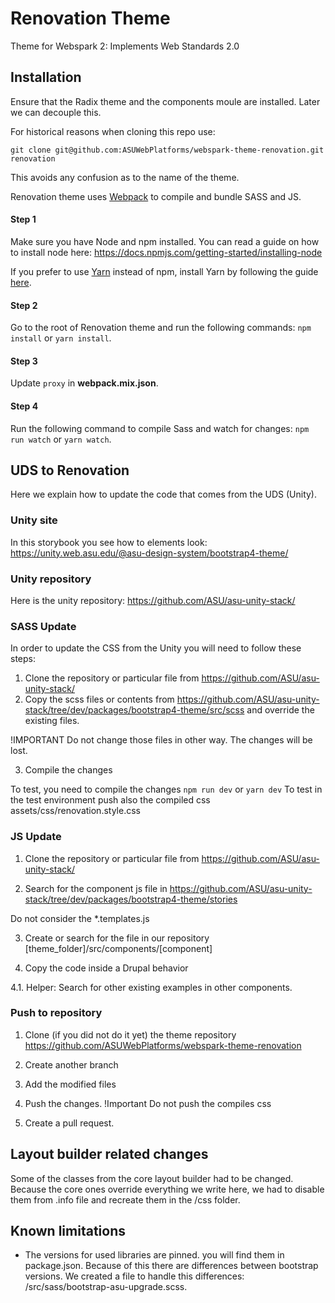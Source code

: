 # Renovation Theme

Theme for Webspark 2: Implements Web Standards 2.0

## Installation

Ensure that the Radix theme and the components moule are installed. Later we can decouple this.

For historical reasons when cloning this repo use:

`git clone git@github.com:ASUWebPlatforms/webspark-theme-renovation.git renovation`

This avoids any confusion as to the name of the theme.

Renovation theme uses [Webpack](https://webpack.js.org) to compile and bundle SASS and JS.

#### Step 1
Make sure you have Node and npm installed.
You can read a guide on how to install node here: https://docs.npmjs.com/getting-started/installing-node

If you prefer to use [Yarn](https://yarnpkg.com) instead of npm, install Yarn by following the guide [here](https://yarnpkg.com/docs/install).

#### Step 2
Go to the root of Renovation theme and run the following commands: `npm install` or `yarn install`.

#### Step 3
Update `proxy` in **webpack.mix.json**.

#### Step 4
Run the following command to compile Sass and watch for changes: `npm run watch` or `yarn watch`.


## UDS to Renovation

Here we explain how to update the code that comes from the UDS (Unity).

### Unity site

In this storybook you see how to elements look:
https://unity.web.asu.edu/@asu-design-system/bootstrap4-theme/

### Unity repository

Here is the unity repository:
https://github.com/ASU/asu-unity-stack/

### SASS Update

In order to update the CSS from the Unity you will need to follow these steps:

1. Clone the repository or particular file from https://github.com/ASU/asu-unity-stack/
2. Copy the scss files or contents from https://github.com/ASU/asu-unity-stack/tree/dev/packages/bootstrap4-theme/src/scss
and override the existing files.

!IMPORTANT
Do not change those files in other way. The changes will be lost.

3. Compile the changes

To test, you need to compile the changes `npm run dev` or `yarn dev`
To test in the test environment push also the compiled css assets/css/renovation.style.css

### JS Update

1. Clone the repository or particular file from https://github.com/ASU/asu-unity-stack/

2. Search for the component js file in https://github.com/ASU/asu-unity-stack/tree/dev/packages/bootstrap4-theme/stories

Do not consider the *.templates.js

3. Create or search for the file in our repository [theme_folder]/src/components/[component]

4. Copy the code inside a Drupal behavior

4.1. Helper: Search for other existing examples in other components.

### Push to repository

1. Clone (if you did not do it yet) the theme repository https://github.com/ASUWebPlatforms/webspark-theme-renovation

2. Create another branch

3. Add the modified files

4. Push the changes. !Important  Do not push the compiles css

5. Create a pull request.


## Layout builder related changes

Some of the classes from the core layout builder had to be changed. Because the core ones override everything we write here, we had to disable them from .info file and recreate them in the /css folder.


## Known limitations

 - The versions for used libraries are pinned. you will find them in package.json. Because of this there are differences between bootstrap versions. We created a file to handle this differences: /src/sass/bootstrap-asu-upgrade.scss.
